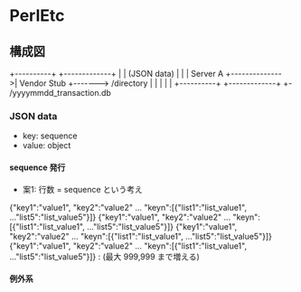 # PerlEtc

## 構成図

  +----------+               +-------------+
  |          | (JSON data)   |             |
  | Server A +-------------->| Vendor Stub +-------> /directory
  |          |               |             |          |
  +----------+               +-------------+          +- /yyyymmdd_transaction.db
                                                         
### JSON data

- key: sequence
- value: object

#### sequence 発行

- 案1: 行数 = sequence という考え

{"key1":"value1", "key2":"value2" ... "keyn":[{"list1":"list_value1", ..."list5":"list_value5"}]}
{"key1":"value1", "key2":"value2" ... "keyn":[{"list1":"list_value1", ..."list5":"list_value5"}]}
{"key1":"value1", "key2":"value2" ... "keyn":[{"list1":"list_value1", ..."list5":"list_value5"}]}
{"key1":"value1", "key2":"value2" ... "keyn":[{"list1":"list_value1", ..."list5":"list_value5"}]}
 :
(最大 999,999 まで増える)

#### 例外系

